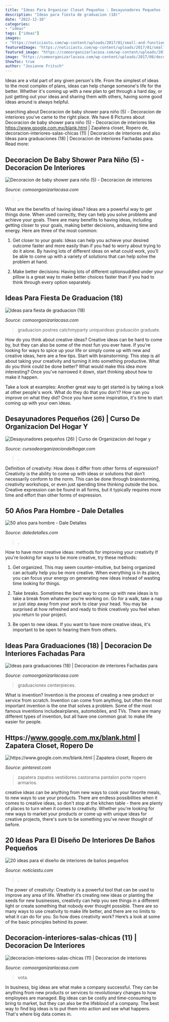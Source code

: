 ```yaml
---
title: "Ideas Para Organizar Closet Pequeños : Desayunadores Pequeños (26)"
description: "Ideas para fiesta de graduacion (18)"
date: "2022-12-10"
categories:
- "ideas"
tags: ["ideas"]
images:
- "https://noticiastu.com/wp-content/uploads/2017/01/small-and-functional-bathrooms-6.jpg"
featuredImage: "https://noticiastu.com/wp-content/uploads/2017/01/small-and-functional-bathrooms-6.jpg"
featured_image: "https://comoorganizarlacasa.com/wp-content/uploads/2016/05/Ideas-para-fiesta-de-graduacion-18.jpg"
image: "https://comoorganizarlacasa.com/wp-content/uploads/2017/08/decoracion-interiores-salas-chicas-11.jpg"
ShowToc: true
author: "Josianne Fritsch"
---
```



Ideas are a vital part of any given person's life. From the simplest of ideas to the most complex of plans, ideas can help change someone's life for the better. Whether it's coming up with a new plan to get through a hard day, or just getting out your ideas and sharing them with others, having some good ideas around is always helpful.

	

		
searching about Decoracion de baby shower para niño (5) - Decoracion de interiores you've came to the right place. We have 8 Pictures about Decoracion de baby shower para niño (5) - Decoracion de interiores like https://www.google.com.mx/blank.html | Zapatera closet, Ropero de, decoracion-interiores-salas-chicas (11) | Decoracion de interiores and also Ideas para graduaciones (18) | Decoracion de interiores Fachadas para. Read more:
		
    
## Decoracion De Baby Shower Para Niño (5) - Decoracion De Interiores

<img loading=lazy src="https://comoorganizarlacasa.com/wp-content/uploads/2016/04/Decoracion-de-baby-shower-para-niño-5.jpg" onerror="this.onerror=null;this.src='https://tse3.mm.bing.net/th?id=OIP.uhyJvLyY_goe2XYlDJPz8AHaMX&amp;pid=15.1';" alt="Decoracion de baby shower para niño (5) - Decoracion de interiores">

_Source: comoorganizarlacasa.com_

>. 

	

What are the benefits of having ideas?
Ideas are a powerful way to get things done. When used correctly, they can help you solve problems and achieve your goals. There are many benefits to having ideas, including getting closer to your goals, making better decisions, andsaving time and energy. Here are three of the most common: 
1. Get closer to your goals: Ideas can help you achieve your desired outcome faster and more easily than if you had to worry about trying to do it alone. By having lots of different ideas on what could work, you’ll be able to come up with a variety of solutions that can help solve the problem at hand.

2. Make better decisions: Having lots of different optionsuddled under your pillow is a great way to make better choices faster than if you had to think through every option separately.

    
## Ideas Para Fiesta De Graduacion (18)

<img loading=lazy src="https://comoorganizarlacasa.com/wp-content/uploads/2016/05/Ideas-para-fiesta-de-graduacion-18.jpg" onerror="this.onerror=null;this.src='https://tse2.mm.bing.net/th?id=OIP.MVq4WikEv-acodmCOX1-7wAAAA&amp;pid=15.1';" alt="Ideas para fiesta de graduacion (18)">

_Source: comoorganizarlacasa.com_

>graduacion postres catchmyparty uniqueideas graduación graduate. 

	

How do you think about creative ideas?
Creative ideas can be hard to come by, but they can also be some of the most fun you ever have. If you're looking for ways to spice up your life or simply come up with new and creative ideas, here are a few tips. 
Start with brainstorming: This step is all about taking your creativity and turning it into something productive. What do you think could be done better? What would make this idea more interesting? Once you've narrowed it down, start thinking about how to make it happen. 

Take a look at examples: Another great way to get started is by taking a look at other people's work. What do they do that you don't? How can you improve on what they did? Once you have some inspiration, it's time to start coming up with your own ideas.

    
## Desayunadores Pequeños (26) | Curso De Organizacion Del Hogar Y

<img loading=lazy src="https://cursodeorganizaciondelhogar.com/wp-content/uploads/2016/06/Desayunadores-pequeños-26.jpg" onerror="this.onerror=null;this.src='https://tse4.mm.bing.net/th?id=OIP.mB6glqE2XSMV9qeHTb6fnAHaLH&amp;pid=15.1';" alt="Desayunadores pequeños (26) | Curso de Organizacion del hogar y">

_Source: cursodeorganizaciondelhogar.com_

>. 

	

Definition of creativity: How does it differ from other forms of expression?
Creativity is the ability to come up with ideas or solutions that don’t necessarily conform to the norm. This can be done through brainstorming, creativity workshops, or even just spending time thinking outside the box. Creative expression can be found in all forms, but it typically requires more time and effort than other forms of expression.

    
## 50 Años Para Hombre - Dale Detalles

<img loading=lazy src="https://i2.wp.com/www.daledetalles.com/wp-content/uploads/2016/02/5027.jpg" onerror="this.onerror=null;this.src='https://tse3.mm.bing.net/th?id=OIP.2aOGxboWM5HdrKwKEfsBAQHaJ4&amp;pid=15.1';" alt="50 años para hombre - Dale Detalles">

_Source: daledetalles.com_

>. 

	

How to have more creative ideas: methods for improving your creativity
If you're looking for ways to be more creative, try these methods:
1. Get organized. This may seem counter-intuitive, but being organized can actually help you be more creative. When everything is in its place, you can focus your energy on generating new ideas instead of wasting time looking for things.

2. Take breaks. Sometimes the best way to come up with new ideas is to take a break from whatever you're working on. Go for a walk, take a nap or just step away from your work to clear your head. You may be surprised at how refreshed and ready to think creatively you feel when you return to your project.

3. Be open to new ideas. If you want to have more creative ideas, it's important to be open to hearing them from others.

    
## Ideas Para Graduaciones (18) | Decoracion De Interiores Fachadas Para

<img loading=lazy src="http://comoorganizarlacasa.com/wp-content/uploads/2016/06/Ideas-para-graduaciones-18.jpg" onerror="this.onerror=null;this.src='https://tse2.mm.bing.net/th?id=OIP.WysT-F4Gk2dPIg7AFPlb3wHaKX&amp;pid=15.1';" alt="Ideas para graduaciones (18) | Decoracion de interiores Fachadas para">

_Source: comoorganizarlacasa.com_

>graduaciones centerpieces. 

	

What is invention?
Invention is the process of creating a new product or service from scratch. Invention can come from anything, but often the most important invention is the one that solves a problem. Some of the most famous inventions includeairplanes, automobiles, and TVs. There are many different types of invention, but all have one common goal: to make life easier for people.

    
## Https://www.google.com.mx/blank.html | Zapatera Closet, Ropero De

<img loading=lazy src="https://i.pinimg.com/736x/40/03/5b/40035b2775d23d8f3620d2fef3475de2--closets-ideas-para.jpg" onerror="this.onerror=null;this.src='https://tse4.mm.bing.net/th?id=OIP.lYNkYf72UYuEjUtjn2g80wAAAA&amp;pid=15.1';" alt="https://www.google.com.mx/blank.html | Zapatera closet, Ropero de">

_Source: pinterest.com_

>zapatera zapatos vestidores castorama pantalon porte ropero armarios. 

	

creative ideas can be anything from new ways to cook your favorite meals, to new ways to use your products. There are endless possibilities when it comes to creative ideas, so don't stop at the kitchen table - there are plenty of places to turn when it comes to creativity. Whether you're looking for new ways to market your products or come up with unique ideas for creative projects, there's sure to be something you've never thought of before.

    
## 20 Ideas Para El Diseño De Interiores De Baños Pequeños

<img loading=lazy src="https://noticiastu.com/wp-content/uploads/2017/01/small-and-functional-bathrooms-6.jpg" onerror="this.onerror=null;this.src='https://tse2.mm.bing.net/th?id=OIP.SAABY-SVmcrnuJUVc9lcmQHaJ4&amp;pid=15.1';" alt="20 ideas para el diseño de interiores de baños pequeños">

_Source: noticiastu.com_

>. 

	

The power of creativity:
Creativity is a powerful tool that can be used to improve any area of life. Whether it’s creating new ideas or planting the seeds for new businesses, creativity can help you see things in a different light or create something that nobody ever thought possible. There are so many ways to use creativity to make life better, and there are no limits to what it can do for you. So how does creativity work? Here’s a look at some of the basic principles behind its power.

    
## Decoracion-interiores-salas-chicas (11) | Decoracion De Interiores

<img loading=lazy src="https://comoorganizarlacasa.com/wp-content/uploads/2017/08/decoracion-interiores-salas-chicas-11.jpg" onerror="this.onerror=null;this.src='https://tse3.mm.bing.net/th?id=OIP.4sONQXMQSlvJY7K776TphwHaLH&amp;pid=15.1';" alt="decoracion-interiores-salas-chicas (11) | Decoracion de interiores">

_Source: comoorganizarlacasa.com_

>vota. 

	

In business, big ideas are what make a company successful. They can be anything from new products or services to revolutionary changes to how employees are managed. Big ideas can be costly and time-consuming to bring to market, but they can also be the lifeblood of a company. The best way to find big ideas is to put them into action and see what happens. That's where big data comes in.

